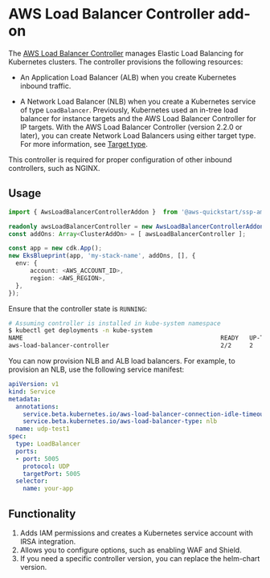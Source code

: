 # AWS Load Balancer Controller add-on
The [AWS Load Balancer Controller](https://docs.aws.amazon.com/eks/latest/userguide/aws-load-balancer-controller.html) manages Elastic Load Balancing for Kubernetes clusters. The controller provisions the following resources:

- An Application Load Balancer (ALB) when you create Kubernetes inbound traffic.

- A Network Load Balancer (NLB) when you create a Kubernetes service of type `LoadBalancer`. Previously, Kubernetes used an in-tree load balancer for instance targets and the AWS Load Balancer Controller for IP targets. With the AWS Load Balancer Controller (version 2.2.0 or later), you can create Network Load Balancers using either target type. For more information, see [Target type](https://docs.aws.amazon.com/elasticloadbalancing/latest/network/load-balancer-target-groups.html#target-type).

This controller is required for proper configuration of other inbound controllers, such as NGINX.

## Usage

```typescript
import { AwsLoadBalancerControllerAddon }  from '@aws-quickstart/ssp-amazon-eks';

readonly awsLoadBalancerController = new AwsLoadBalancerControllerAddon({version: '2.2.0'});// optionally specify image version to pull  or empty constructor
const addOns: Array<ClusterAddOn> = [ awsLoadBalancerController ];

const app = new cdk.App();
new EksBlueprint(app, 'my-stack-name', addOns, [], {
  env: {
      account: <AWS_ACCOUNT_ID>,
      region: <AWS_REGION>,
  },
});
```
Ensure that the controller state is `RUNNING`:

```bash
# Assuming controller is installed in kube-system namespace
$ kubectl get deployments -n kube-system
NAME                                                       READY   UP-TO-DATE   AVAILABLE   AGE
aws-load-balancer-controller                               2/2     2            2           3m58s
```
You can now provision NLB and ALB load balancers. For example, to provision an NLB, use the following service manifest:

```yaml
apiVersion: v1
kind: Service
metadata:
  annotations:
    service.beta.kubernetes.io/aws-load-balancer-connection-idle-timeout: '60'
    service.beta.kubernetes.io/aws-load-balancer-type: nlb
  name: udp-test1
spec:
  type: LoadBalancer
  ports:
  - port: 5005
    protocol: UDP
    targetPort: 5005
  selector:
    name: your-app
```

## Functionality

1. Adds IAM permissions and creates a Kubernetes service account with IRSA integration. 
2. Allows you to configure options, such as enabling WAF and Shield. 
3. If you need a specific controller version, you can replace the helm-chart version.

